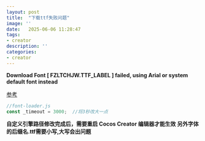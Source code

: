 ```yaml
---
layout: post
title:  "下载ttf失败问题"
image: ''
date:   2025-06-06 11:28:47
tags:
- creator
description: ''
categories: 
- creator
---
```


**Download Font [ FZLTCHJW.TTF_LABEL ] failed, using Arial or system default font instead**

[参考](https://github.com/cocos/cocos-engine/issues/17778)

```typescript
//font-loader.js
const _timeout = 3000;  //将3秒改大一点
```
**自定义引擎路径修改完成后，需要重启 Cocos Creator 编辑器才能生效**
**另外字体的后缀名.ttf需要小写,大写会出问题**